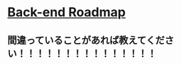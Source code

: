 # [Back-end Roadmap](https://github.com/kamranahmedse/developer-roadmap#user-content-back-end-roadmap)

## 間違っていることがあれば教えてください！！！！！！！！！！！！！！！

